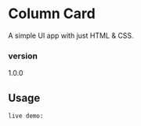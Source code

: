 # Column Card

A simple UI app with just HTML & CSS.

### version

1.0.0

## Usage

```bash
live demo:
```

